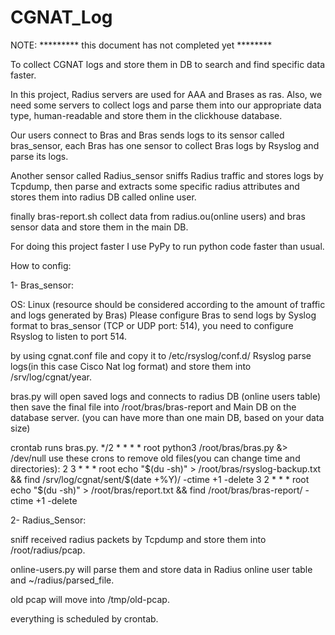 # CGNAT_Log

NOTE: ********* this document has not completed yet ********

To collect CGNAT logs and store them in DB to search and find specific data faster.

In this project, Radius servers are used for AAA and Brases as ras. Also, we need some servers to collect logs and parse them into our appropriate data type, human-readable and store them in the clickhouse database.

Our users connect to Bras and Bras sends logs to its sensor called bras_sensor, each Bras has one sensor to collect Bras logs by Rsyslog and parse its logs.

Another sensor called Radius_sensor sniffs Radius traffic and stores logs by Tcpdump, then parse and extracts some specific radius attributes and stores them into radius DB called online user.

finally bras-report.sh collect data from radius.ou(online users) and bras sensor data and store them in the main DB.

For doing this project faster I use PyPy to run python code faster than usual.

How to config:

1- Bras_sensor:

OS: Linux (resource should be considered according to the amount of traffic and logs generated by Bras)
Please configure Bras to send logs by Syslog format to bras_sensor (TCP or UDP port: 514), you need to configure Rsyslog to listen to port 514.

by using cgnat.conf file and copy it to /etc/rsyslog/conf.d/ Rsyslog parse logs(in this case Cisco Nat log format) and store them into /srv/log/cgnat/year.

bras.py will open saved logs and connects to radius DB (online users table) then save the final file into /root/bras/bras-report and Main DB on the database server. (you can have more than one main DB, based on your data size)

crontab runs bras.py.
*/2 * * * * root python3 /root/bras/bras.py &> /dev/null
use these crons to remove old files(you can change time and directories):
2 3 * * * root echo "$(du -sh)" > /root/bras/rsyslog-backup.txt && find /srv/log/cgnat/sent/$(date \+\%Y)/ -ctime +1 -delete
3 2 * * * root echo "$(du -sh)" > /root/bras/report.txt && find /root/bras/bras-report/ -ctime +1 -delete

2- Radius_Sensor:

sniff received radius packets by Tcpdump and store them into /root/radius/pcap.

online-users.py will parse them and store data in Radius online user table and ~/radius/parsed_file.

old pcap will move into /tmp/old-pcap.

everything is scheduled by crontab.
